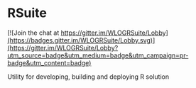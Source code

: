 # RSuite

[![Join the chat at https://gitter.im/WLOGRSuite/Lobby](https://badges.gitter.im/WLOGRSuite/Lobby.svg)](https://gitter.im/WLOGRSuite/Lobby?utm_source=badge&utm_medium=badge&utm_campaign=pr-badge&utm_content=badge)

Utility for developing, building and deploying R solution
